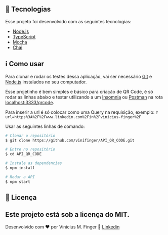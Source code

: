 ## :rocket: Tecnologias 

Esse projeto foi desenvolvido com as seguintes tecnologias:

-  [Node.js](https://nodejs.org)
-  [TypeScript](https://www.typescriptlang.org)
-  [Mocha](https://www.npmjs.com/package/mocha)
-  [Chai](https://www.chaijs.com)
 
## :information_source: Como usar

Para clonar e rodar os testes dessa aplicação, vai ser necessário [Git](https://git-scm.com) e [Node.js](https://nodejs.org) instalados no seu computador. 

Esse projetinho é bem simples e básico para criação de QR Code, é só rodar as linhas abaixo e testar utilizando a um [Insomnia](https://insomnia.rest) ou [Postman](https://www.postman.com) na rota [localhost:3333/qrcode](http://localhost:3333/qrcode).

Para inserir a url é só colocar como uma Query na requisição, exemplo: `?url=https%3A%2F%2Fwww.linkedin.com%2Fin%2Fvinicius-finger%2F`

Usar as seguintes linhas de comando:

```bash
# Clonar o repositório
$ git clone https://github.com/vinifinger/API_QR_CODE.git

# Entre no repositório
$ cd API_QR_CODE

# Instale as dependencias
$ npm install

# Rodar a API
$ npm start
```

## :memo: Licença
Este projeto está sob a licença do MIT.
---

Desenvolvido com ♥ por Vinicius M. Finger :wave: [Linkedin](https://www.linkedin.com/in/vinicius-finger/)
